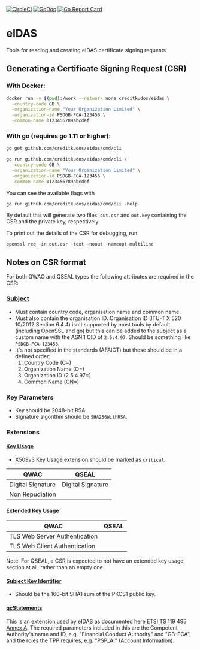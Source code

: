 [![CircleCI](https://circleci.com/gh/creditkudos/eidas.svg?style=svg)](https://circleci.com/gh/creditkudos/eidas)
[![GoDoc](https://godoc.org/github.com/creditkudos/eidas?status.svg)](https://godoc.org/github.com/creditkudos/eidas)
[![Go Report Card](https://goreportcard.com/badge/github.com/creditkudos/eidas)](https://goreportcard.com/report/github.com/creditkudos/eidas)

# eIDAS
Tools for reading and creating eIDAS certificate signing requests

## Generating a Certificate Signing Request (CSR)

### With Docker:
```bash
docker run -v $(pwd):/work --network none creditkudos/eidas \
  -country-code GB \
  -organization-name "Your Organization Limited" \
  -organization-id PSDGB-FCA-123456 \
  -common-name 0123456789abcdef
```

### With go (requires go 1.11 or higher):
```bash
go get github.com/creditkudos/eidas/cmd/cli
```

```bash
go run github.com/creditkudos/eidas/cmd/cli \
  -country-code GB \
  -organization-name "Your Organization Limited" \
  -organization-id PSDGB-FCA-123456 \
  -common-name 0123456789abcdef
```

You can see the available flags with
```
go run github.com/creditkudos/eidas/cmd/cli -help
```

By default this will generate two files: `out.csr` and `out.key` containing the CSR and the private key, respectively.

To print out the details of the CSR for debugging, run:
```
openssl req -in out.csr -text -noout -nameopt multiline
```

## Notes on CSR format

For both QWAC and QSEAL types the following attributes are required in the CSR:

### [Subject](https://tools.ietf.org/html/rfc5280#section-4.1.2.6)
* Must contain country code, organisation name and common name.
* Must also contain the organisation ID. Organisation ID (ITU-T X.520 10/2012 Section 6.4.4) isn't supported by most tools by default (including OpenSSL and go) but this can be added to the subject as a custom name with the ASN.1 OID of `2.5.4.97`. Should be something like `PSDGB-FCA-123456`.
* It's not specified in the standards (AFAICT) but these should be in a defined order:
  1. Country Code (C=)
  1. Organization Name (O=)
  1. Organization ID (2.5.4.97=)
  1. Common Name (CN=)

### Key Parameters
* Key should be 2048-bit RSA.
* Signature algorithm should be `SHA256WithRSA`.

### Extensions

#### [Key Usage](https://tools.ietf.org/html/rfc5280#section-4.2.1.3)
* X509v3 Key Usage extension should be marked as `critical`.

| QWAC | QSEAL |
| --- | --- |
| Digital Signature | Digital Signature |
| Non Repudiation | |

#### [Extended Key Usage](https://tools.ietf.org/html/rfc5280#section-4.2.1.12)

| QWAC | QSEAL |
| --- | --- |
| TLS Web Server Authentication | |
| TLS Web Client Authentication | |

Note: For QSEAL, a CSR is expected to not have an extended key usage section at all, rather than an empty one.

#### [Subject Key Identifier](https://tools.ietf.org/html/rfc5280#section-4.2.1.2)
* Should be the 160-bit SHA1 sum of the PKCS1 public key.

#### [qcStatements](https://tools.ietf.org/html/rfc3739.html#section-3.2.6)
This is an extension used by eIDAS as documented here [ETSI TS 119 495 Annex A](https://www.etsi.org/deliver/etsi_ts/119400_119499/119495/01.02.01_60/ts_119495v010201p.pdf).
The required parameters included in this are the Competent Authority's name and ID, e.g. "Financial Conduct Authority" and "GB-FCA", and the roles the TPP requires, e.g. "PSP_AI" (Account Information).
